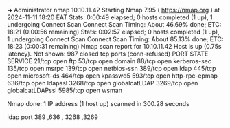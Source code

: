 ➜  Administrator nmap 10.10.11.42 
Starting Nmap 7.95 ( https://nmap.org ) at 2024-11-11 18:20 EAT
Stats: 0:00:49 elapsed; 0 hosts completed (1 up), 1 undergoing Connect Scan
Connect Scan Timing: About 46.69% done; ETC: 18:21 (0:00:56 remaining)
Stats: 0:02:57 elapsed; 0 hosts completed (1 up), 1 undergoing Connect Scan
Connect Scan Timing: About 85.13% done; ETC: 18:23 (0:00:31 remaining)
Nmap scan report for 10.10.11.42
Host is up (0.75s latency).
Not shown: 987 closed tcp ports (conn-refused)
PORT     STATE SERVICE
21/tcp   open  ftp
53/tcp   open  domain
88/tcp   open  kerberos-sec
135/tcp  open  msrpc
139/tcp  open  netbios-ssn
389/tcp  open  ldap
445/tcp  open  microsoft-ds
464/tcp  open  kpasswd5
593/tcp  open  http-rpc-epmap
636/tcp  open  ldapssl
3268/tcp open  globalcatLDAP
3269/tcp open  globalcatLDAPssl
5985/tcp open  wsman

Nmap done: 1 IP address (1 host up) scanned in 300.28 seconds

ldap port 389 ,636 , 3268 ,3269

